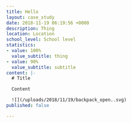 ```yaml
---
title: Hello
layout: case_study
date: 2018-11-19 06:19:56 +0000
description: Thing
location: Location
school_level: School level
statistics:
- value: 100%
  value_subtitle: thing
- value: 90%
  value_subtitle: subtitle
content: |-
  # Title

  Content

  ![](/uploads/2018/11/19/backpack_open..svg)
published: false

---
```

